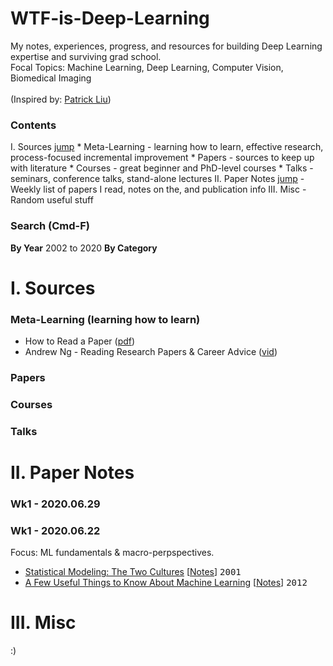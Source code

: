 # WTF-is-Deep-Learning
My notes, experiences, progress, and resources for building Deep Learning expertise and surviving grad school. \
Focal Topics: Machine Learning, Deep Learning, Computer Vision, Biomedical Imaging
<br><br>
(Inspired by: [Patrick Liu](https://github.com/patrick-llgc/Learning-Deep-Learning))

### Contents
I. Sources [jump](#i-sources)
    * Meta-Learning - learning how to learn, effective research, process-focused incremental improvement
    * Papers - sources to keep up with literature
    * Courses - great beginner and PhD-level courses
    * Talks - seminars, conference talks, stand-alone lectures
II. Paper Notes [jump](#ii-papers)
    - Weekly list of papers I read, notes on the, and publication info
III. Misc
    - Random useful stuff

### Search (Cmd-F)
**By Year** 2002 to 2020
**By Category**


# I. Sources

### Meta-Learning (learning how to learn)
* How to Read a Paper ([pdf](/metalearning/how_to_read_a_paper.pdf))
* Andrew Ng - Reading Research Papers & Career Advice ([vid](https://www.youtube.com/watch?v=733m6qBH-jI))

### Papers

### Courses

### Talks


# II. Paper Notes

### Wk1 - 2020.06.29

### Wk1 - 2020.06.22
Focus: ML fundamentals & macro-perpspectives.
* [Statistical Modeling: The Two Cultures](https://www.semanticscholar.org/paper/Statistical-Modeling%3A-The-Two-Cultures-Breiman/e5df6bc6da5653ad98e754b08f63326c2e52b372) [[Notes](papers/2002_stat_modeling_2cultures.md)] <kbd>2001</kbd>
* [A Few Useful Things to Know About Machine Learning](https://homes.cs.washington.edu/~pedrod/papers/cacm12.pdf) [[Notes](papers/2012_useful_things_about_ml.md)] <kbd>2012</kbd>

# III. Misc
:)
